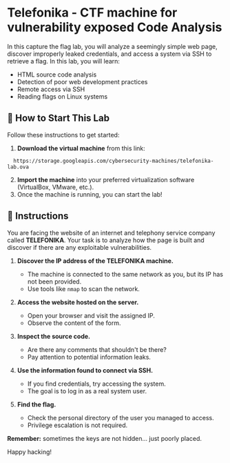 # Telefonika - CTF machine for vulnerability exposed Code Analysis

In this capture the flag lab, you will analyze a seemingly simple web page, discover improperly leaked credentials, and access a system via SSH to retrieve a flag. In this lab, you will learn:

- HTML source code analysis
- Detection of poor web development practices
- Remote access via SSH
- Reading flags on Linux systems


<how-to-start>
   
## 🌱 How to Start This Lab

Follow these instructions to get started:

1. **Download the virtual machine** from this link:

<onlyfor withbanner="true" permission="get_private_link">
   
```url
  https://storage.googleapis.com/cybersecurity-machines/telefonika-lab.ova
```

</onlyfor>

2. **Import the machine** into your preferred virtualization software (VirtualBox, VMware, etc.).
3. Once the machine is running, you can start the lab!

</how-to-start>


## 📄 Instructions

You are facing the website of an internet and telephony service company called **TELEFONIKA**. Your task is to analyze how the page is built and discover if there are any exploitable vulnerabilities.


1. **Discover the IP address of the TELEFONIKA machine.**
   - The machine is connected to the same network as you, but its IP has not been provided.
   - Use tools like `nmap` to scan the network.

2. **Access the website hosted on the server.**
   - Open your browser and visit the assigned IP.
   - Observe the content of the form.

3. **Inspect the source code.**
   - Are there any comments that shouldn't be there?
   - Pay attention to potential information leaks.

4. **Use the information found to connect via SSH.**
   - If you find credentials, try accessing the system.
   - The goal is to log in as a real system user.

5. **Find the flag.**
   - Check the personal directory of the user you managed to access.
   - Privilege escalation is not required.



**Remember:** sometimes the keys are not hidden... just poorly placed.

Happy hacking!
